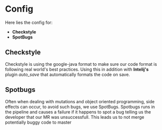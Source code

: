 # Config

Here lies the config for:

- **Checkstyle** 
- **SpotBugs**

## Checkstyle

Checkstyle is using the google-java format to make sure our code format is following real world's best practices. Using this in addition with **Intelij's** plugin _auto_save_ that automatically formats the code on save.

## Spotbugs 

Often when dealing with mutations and object oriented programming, side effects can occur, to avoid such bugs, we use SpotBugs. Spotbugs runs in the pipeline and causes a failure if it happens to spot a bug telling us the developer that our MR was unsuccessfull. This leads us to not merge potentially buggy code to master

